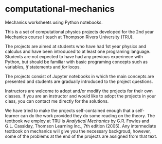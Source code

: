 # computational-mechanics
Mechanics worksheets using Python notebooks.

This is a set of computational physics projects developed for the 2nd year Mechanics course I teach at Thompson Rivers University (TRU).

The projects are aimed at students who have had 1st year physics and calculus and have been introduced to at least one programing language.
Students are not expected to have had any previous experinece with Python, but should be familiar with basic programing concepts such as variables, *if* statements and *for* loops.

The projects consist of Jupyter notebooks in which the main concepts are presented and students are gradually introduced to the project questions.

Instructors are welcome to adopt and/or modify the projects for their own classes. If you are an instructor and would like to adopt the projects in your class, you can contact me directly for the solutions.

We have tried to make the projects self-contained enough that a self-learner can do the work provided they do some reading on the theory. The textbook we employ at TRU is *Analytical Mechanics* by G.R. Fowles and G.L. Cassiday, Thomson Learning Inc., 7th edition (2005). Any intermediate textbook on mechanics will give you the necessary backgroud, however, some of the problems at the end of the projects are assigned from that text. 
